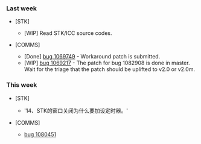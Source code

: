 ### Last week

* [STK]
  - [WIP] Read STK/ICC source codes.

* [COMMS]
  - [Done] [bug 1069749](https://bugzil.la/1069749) - Workaround patch is submitted.
  -  [WIP] [bug 1069217](https://bugzil.la/1069217) - The patch for bug 1082908 is done in master. Wait for the triage that the patch should be uplifted to v2.0 or v2.0m.

### This week

* [STK]
  - '14、STK的窗口关闭为什么要加设定时器。'

* [COMMS]
  - [bug 1080451](https://bugzil.la/1080451)
